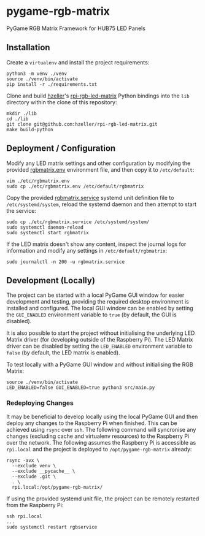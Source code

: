 # pygame-rgb-matrix

PyGame RGB Matrix Framework for HUB75 LED Panels

## Installation

Create a `virtualenv` and install the project requirements:

    python3 -m venv ./venv
    source ./venv/bin/activate
    pip install -r ./requirements.txt

Clone and build [hzeller](https://github.com/hzeller)'s [rpi-rgb-led-matrix](https://github.com/hzeller/rpi-rgb-led-matrix) Python bindings into the `lib` directory within the clone of this repository:

    mkdir ./lib
    cd ./lib
    git clone git@github.com:hzeller/rpi-rgb-led-matrix.git
    make build-python

## Deployment / Configuration

Modify any LED matrix settings and other configuration by modifying the provided [rgbmatrix.env](./etc/rgbmatrix.env) environment file, and then copy it to `/etc/default`:

    vim ./etc/rgbmatrix.env
    sudo cp ./etc/rgbmatrix.env /etc/default/rgbmatrix

Copy the provided [rgbmatrix.service](./etc/rgbmatrix.service) systemd unit definition file to `/etc/systemd/system`, reload the systemd daemon and then attempt to start the service:

    sudo cp ./etc/rgbmatrix.service /etc/systemd/system/
    sudo systemctl daemon-reload
    sudo systemctl start rgbmatrix

If the LED matrix doesn't show any content, inspect the journal logs for information and modify any settings in `/etc/default/rgbmatrix`:

    sudo journalctl -n 200 -u rgbmatrix.service

## Development (Locally)

The project can be started with a local PyGame GUI window for easier development and testing, providing the required desktop environment is installed and configured. The local GUI window can be enabled by setting the `GUI_ENABLED` environment variable to `true` (by default, the GUI is disabled).

It is also possible to start the project without initialising the underlying LED Matrix driver (for developing outside of the Raspberry Pi). The LED Matrix driver can be disabled by setting the `LED_ENABLED` environment variable to `false` (by default, the LED matrix is enabled).

To test locally with a PyGame GUI window and without initialising the RGB Matrix:

    source ./venv/bin/activate
    LED_ENABLED=false GUI_ENABLED=true python3 src/main.py

### Redeploying Changes

It may be beneficial to develop locally using the local PyGame GUI and then deploy any changes to the Raspberry Pi when finished. This can be achieved using `rsync` over `ssh`. The following command will syncronise any changes (excluding cache and virtualenv resources) to the Raspberry Pi over the network. The following assumes the Raspberry Pi is accessible as `rpi.local` and the project is deployed to `/opt/pygame-rgb-matrix` already:

    rsync -avx \
      --exclude venv \
      --exclude __pycache__ \
      --exclude .git \
      . \
      rpi.local:/opt/pygame-rgb-matrix/

If using the provided systemd unit file, the project can be remotely restarted from the Raspberry Pi:

    ssh rpi.local
    ...
    sudo systemctl restart rgbservice

